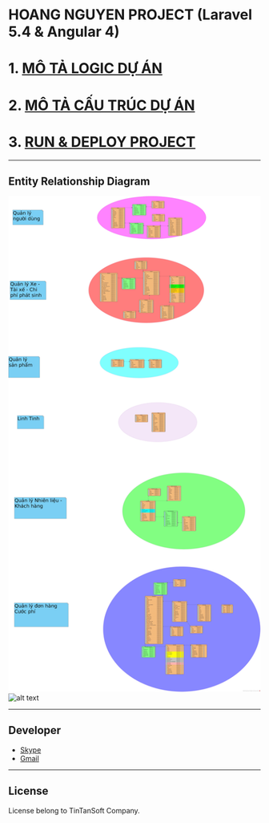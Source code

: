 # HOANG NGUYEN PROJECT (Laravel 5.4 & Angular 4)

# 1. [MÔ TẢ LOGIC DỰ ÁN](https://github.com/TinTanNTXinh/hoang-nguyen/blob/master/documents/DOC_MoTaLogic.md) 

# 2. [MÔ TẢ CẤU TRÚC DỰ ÁN](https://github.com/TinTanNTXinh/hoang-nguyen/blob/master/documents/DOC_MoTaCauTruc.md)

# 3. [RUN & DEPLOY PROJECT](https://github.com/TinTanNTXinh/hoang-nguyen/blob/master/documents/DOC_RunAndDeploy.md)

-----------------------------------
## Entity Relationship Diagram
![ERD](https://github.com/TinTanNTXinh/hoang-nguyen/blob/master/documents/ERD.jpg)
![alt text](https://github.com/nguyenpham95/bom_management_software/blob/master/captures/2.png)

-----------------------------------
## Developer

- [Skype](ntxinh.tintansoft)
- [Gmail](ntxinh@tintansoft.com)
-----------------------------------
## License

License belong to TinTanSoft Company.
